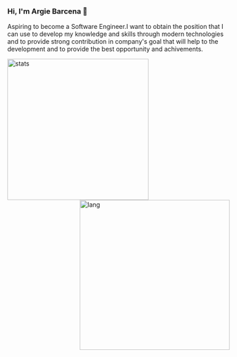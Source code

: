 ### Hi, I'm Argie Barcena 👋

Aspiring to become a Software Engineer.I want to obtain the position that I can use to develop my knowledge and skills through modern technologies and to provide strong contribution in company's goal that will help to the development and to provide the best opportunity and achivements.

<img align="left" src="https://github-readme-stats.vercel.app/api/top-langs/?username=Zhi0105&layout=compact&theme=radical" width="320" alt="stats"  />
<img align="right" src="https://github-readme-stats.vercel.app/api?username=Zhi0105&show_icons=true&theme=radical" width="340" alt="lang" />
<!-- <p><img src="https://activity-graph.herokuapp.com/graph?username=Zhi0105&theme=react-dark" /></p> -->
<!--
**Zhi0105/Zhi0105** is a ✨ _special_ ✨ repository because its `README.md` (this file) appears on your GitHub profile.

Here are some ideas to get you started:

- 🔭 I’m currently working on ...
- 🌱 I’m currently learning ...
- 👯 I’m looking to collaborate on ...
- 🤔 I’m looking for help with ...
- 💬 Ask me about ...
- 📫 How to reach me: ...
- 😄 Pronouns: ...
- ⚡ Fun fact: ...
-->
